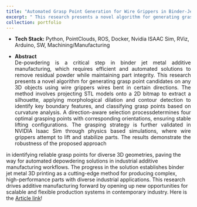 ```yaml
---
title: "Automated Grasp Point Generation for Wire Grippers in Binder-Jet Metal Additive Manufacturing"
excerpt: " This research presents a novel algorithm for generating grasp point candidates on any 3D objects using wire grippers <br/><img src='https://wangqihan2000.github.io/wqh.github.io/images/setup.png'>"
collection: portfolio
---
```


* <b>Tech Stack:</b> Python, PointClouds, ROS, Docker, Nvidia ISAAC Sim, RViz, Arduino, SW, Machining/Manufacturing

* <p style="text-align: justify;"><b>Abstract</b><br>De-powdering is a critical step in binder jet metal additive manufacturing, which requires efficient and automated solutions to remove residual powder while maintaining part integrity. This research presents a novel algorithm for generating grasp point candidates on any 3D objects using wire grippers wires bent in certain directions. The method involves projecting STL models onto a 2D bitmap to extract a silhouette, applying morphological dilation and contour detection to identify key boundary features, and classifying grasp points based on curvature analysis. A direction-aware selection processdetermines four optimal grasping points with corresponding orientations, ensuring stable lifting configurations. The grasping strategy is further validated in NVIDIA Isaac Sim through physics based simulations, where wire grippers attempt to lift and stabilize parts. The results demonstrate the robustness of the proposed approach
in identifying reliable grasp points for diverse 3D geometries, paving the way for automated depowdering solutions in industrial additive manufacturing workflows. The progress in the solution establishes binder jet metal 3D printing as a cutting-edge method for producing complex, high-performance parts with diverse industrial applications. This research drives additive manufacturing forward by opening up new opportunities for scalable and flexible production systems in contemporary industry. Here is the [Article link](/wqh.github.io/files/Final_paper.pdf)!</p>
